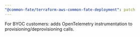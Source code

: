 ```yaml
---
"@common-fate/terraform-aws-common-fate-deployment": patch
---
```


For BYOC customers: adds OpenTelemetry instrumentation to provisioning/deprovisioning calls.
